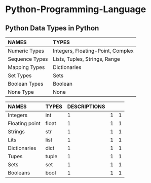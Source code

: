 # Python-Programming-Language

## Python Data Types in Python
| NAMES              | TYPES                              |
|:-------------------|:-----------------------------------|
| Numeric Types      | Integers, Floating-Point, Complex  |
| Sequence Types     | Lists, Tuples, Strings, Range      |
| Mapping Types      | Dictionaries                       |
| Set Types          | Sets                               |
| Boolean Types      | Boolean                            |
| None Type          | None                               |


| NAMES              | TYPES      | DESCRIPTIONS |  |  |
|:-------------------|:---------- |:-----------------------------|:-------------------------------|:-------------------------------|
| Integers           | int        |                            1 |                             1 |                              1 |
| Floating point     | float      |                            1 |                             1 |                              1 |
| Strings            | str        |                            1 |                             1 |                              1 |
| Lits               | list       |                            1 |                             1 |                              1 |
| Dictionaries       | dict       |                            1 |                             1 |                              1 |
| Tupes              | tuple      |                            1 |                             1 |                              1 |
| Sets               | set        |                            1 |                             1 |                              1 |
| Booleans           | bool       |                            1 |                             1 |                              1 |
